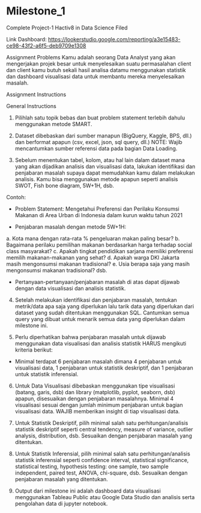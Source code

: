 # Milestone_1
Complete Project-1 Hactiv8 in Data Science Filed

Link Dashboard: https://lookerstudio.google.com/reporting/a3e15483-ce98-43f2-a6f5-deb9709e1308

Assignment Problems
Kamu adalah seorang Data Analyst yang akan mengerjakan projek besar untuk menyelesaikan suatu permasalahan client dan client kamu butuh sekali hasil analisa datamu menggunakan statistik dan dashboard visualisasi data untuk membantu mereka menyelesaikan masalah.

Assignment Instructions

General Instructions

1. Pilihlah satu topik bebas dan buat problem statement terlebih dahulu menggunakan metode SMART.

2. Dataset dibebaskan dari sumber manapun (BigQuery, Kaggle, BPS, dll.) dan berformat apapun (csv, excel, json, sql query, dll.) NOTE: Wajib mencantumkan sumber referensi data pada bagian Data Loading. 

3. Sebelum menentukan tabel, kolom, atau hal lain dalam dataset mana yang akan dijadikan analisis dan visualisasi data, lakukan identifikasi dan penjabaran masalah supaya dapat memudahkan kamu dalam melakukan analisis. Kamu bisa menggunakan metode apapun seperti analisis SWOT, Fish bone diagram, 5W+1H, dsb.

Contoh:

* Problem Statement: Mengetahui Preferensi dan Perilaku Konsumsi Makanan di Area Urban di Indonesia dalam kurun waktu tahun 2021

* Penjabaran masalah dengan metode 5W+1H:

a. Kota mana dengan rata-rata % pengeluaran makan paling besar?
b. Bagaimana perilaku pemilihan makanan berdasarkan harga terhadap social class masyarakat?
c. Apakah tingkat pendidikan sarjana memiliki preferensi memilih makanan-makanan yang sehat?
d. Apakah warga DKI Jakarta masih mengonsumsi makanan tradisional?
e. Usia berapa saja yang masih mengonsumsi makanan tradisional?
dsb.

* Pertanyaan-pertanyaan/penjabaran masalah di atas dapat dijawab dengan data visualisasi dan analisis statistik.

4. Setelah melakukan identifikasi dan penjabaran masalah, tentukan metrik/data apa saja yang diperlukan lalu tarik data yang diperlukan dari dataset yang sudah ditentukan menggunakan SQL. Cantumkan semua query yang dibuat untuk menarik semua data yang diperlukan dalam milestone ini.

5. Perlu diperhatikan bahwa penjabaran masalah untuk dijawab menggunakan data visualisasi dan analisis statistik HARUS mengikuti kriteria berikut:

* Minimal terdapat 6 penjabaran masalah dimana 4 penjabaran untuk visualisasi data, 1 penjabaran untuk statistik deskriptif, dan 1 penjabaran untuk statistik inferensial.

6. Untuk Data Visualisasi dibebaskan menggunakan tipe visualisasi (batang, garis, dsb) dan library (matplotlib, pyplot, seaborn, dsb) apapun, disesuaikan dengan penjabaran masalahnya. Minimal 4 visualisasi sesuai dengan jumlah minimum penjabaran untuk bagian visualisasi data. WAJIB memberikan insight di tiap visualisasi data.

7. Untuk Statistik Deskriptif, pilih minimal salah satu perhitungan/analisis statistik deskriptif seperti central tendency, measure of variance, outlier analysis, distribution, dsb. Sesuaikan dengan penjabaran masalah yang ditentukan.

8. Untuk Statistik Inferensial, pilih minimal salah satu perhitungan/analisis statistik inferensial seperti confidence interval, statistical significance, statistical testing, hypothesis testing: one sample, two sample independent, paired test, ANOVA, chi-square, dsb. Sesuaikan dengan penjabaran masalah yang ditentukan.

9. Output dari milestone ini adalah dashboard data visualisasi menggunakan Tableau Public atau Google Data Studio dan analisis serta pengolahan data di jupyter notebook.
